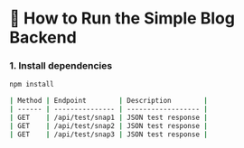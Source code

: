 # 🚀 How to Run the Simple Blog Backend

### 1. Install dependencies
```bash
npm install

| Method | Endpoint        | Description        |
| ------ | --------------- | ------------------ |
| GET    | /api/test/snap1 | JSON test response |
| GET    | /api/test/snap2 | JSON test response |
| GET    | /api/test/snap3 | JSON test response |